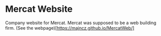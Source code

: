 # Mercat Website
Company website for Mercat. Mercat was supposed to be a web building firm.
(See the webpage)[https://majncz.github.io/MercatWeb/]
